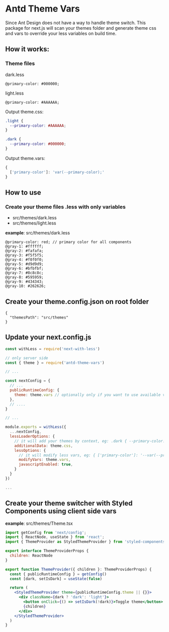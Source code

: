 # Antd Theme Vars

Since Ant Design does not have a way to handle theme switch. This package for next.js will scan your themes folder and generate theme css and vars to override your less variables on build time.

## How it works:

### Theme files
dark.less
```less
@primary-color: #000000;
```

light.less
```less
@primary-color: #AAAAAA;
```

Output theme.css:
```css
.light {
  --primary-color: #AAAAAA;
}

.dark {
  --primary-color: #000000;
}
```

Output theme.vars:
```js
{
  ['primary-color']: 'var(--primary-color);'
}
```

## How to use
### Create your theme files .less with only variables
- src/themes/dark.less
- src/themes/light.less


**example**: src/themes/dark.less
```less
@primary-color: red; // primary color for all components
@gray-1: #ffffff;
@gray-2: #fafafa;
@gray-3: #f5f5f5;
@gray-4: #f0f0f0;
@gray-5: #d9d9d9;
@gray-6: #bfbfbf;
@gray-7: #8c8c8c;
@gray-8: #595959;
@gray-9: #434343;
@gray-10: #262626;
```

## Create your theme.config.json on root folder
```
{
  "themesPath": "src/themes"
}
```

## Update your next.config.js
```js
const withLess = require('next-with-less')

// only server side
const { theme } = require('antd-theme-vars')

// ...

const nextConfig = {
  // ...
  publicRuntimeConfig: {
    theme: theme.vars // optionally only if you want to use available vars on client-side.
  },
  // ....
}

// ...

module.exports = withLess({
  ...nextConfig,
  lessLoaderOptions: {
    // it will add your themes by context, eg: .dark { --primary-color: red; } .light { --primary-color: yellow; }
    additionalData: theme.css,
    lessOptions: {
      // it will modify less vars, eg: { ['primary-color']: '--var(--primary-color)' }
      modifyVars: theme.vars,
      javascriptEnabled: true,
    }
  }
})

...
```

## Create your theme switcher with Styled Components using client side vars
**example**: src/themes/Theme.tsx
```jsx
import getConfig from 'next/config';
import { ReactNode, useState } from 'react';
import { ThemeProvider as StyledThemeProvider } from 'styled-components';

export interface ThemeProviderProps {
  children: ReactNode
}

export function ThemeProvider({ children }: ThemeProviderProps) {
  const { publicRuntimeConfig } = getConfig()
  const [dark, setIsDark] = useState(false)

  return (
    <StyledThemeProvider theme={publicRuntimeConfig.theme || {}}>
      <div className={dark ? 'dark': 'light'}>
        <button onClick={() => setIsDark(!dark)}>Toggle theme</button>
        {children}
      </div>
    </StyledThemeProvider>
  )
}
```